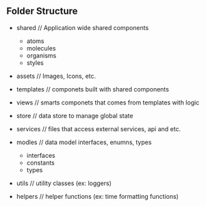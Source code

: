 ## Folder Structure

- shared            // Application wide shared components
    - atoms
    - molecules
    - organisms
    - styles

- assets            // Images, Icons, etc.

- templates         // componets built with shared components

- views             // smarts componets that comes from templates with logic

- store             // data store to manage global state

- services          // files that access external services, api and etc.

- modles            // data model interfaces, enumns, types
    - interfaces
    - constants
    - types

- utils             // utility classes (ex: loggers)

- helpers           // helper functions (ex: time formatting functions)